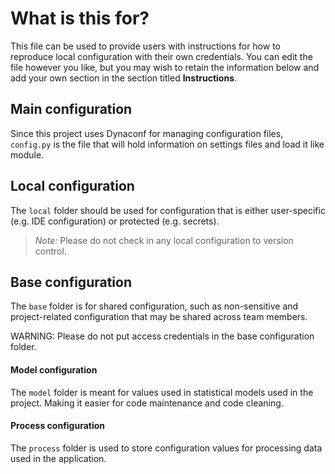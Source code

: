 # What is this for?

This file can be used to provide users with instructions for how to reproduce local configuration with their own credentials. You can edit the file however you like, but you may wish to retain the information below and add your own section in the section titled **Instructions**.

## Main configuration

Since this project uses Dynaconf for managing configuration files, `config.py` is the file that will hold information on settings files and load it like module.

## Local configuration

The `local` folder should be used for configuration that is either user-specific (e.g. IDE configuration) or protected (e.g. secrets).

> *Note:* Please do not check in any local configuration to version control.

## Base configuration

The `base` folder is for shared configuration, such as non-sensitive and project-related configuration that may be shared across team members.

WARNING: Please do not put access credentials in the base configuration folder.

#### Model configuration

The `model` folder is meant for values used in statistical models used in the project. Making it easier for code maintenance and code cleaning.

#### Process configuration

The `process` folder is used to store configuration values for processing data used in the application.